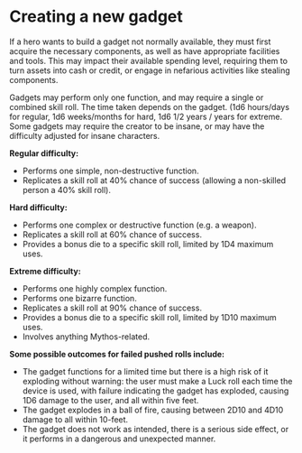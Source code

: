 <!-- TITLE: Weird Science -->
<!-- SUBTITLE: Add some steampunk -->

# Creating a new gadget
If a hero wants to build a gadget not normally available, they must first acquire the necessary components, as well as have appropriate facilities and tools. This may impact their available spending level, requiring them to turn assets into cash or credit, or engage in nefarious activities like stealing components.

Gadgets may perform only one function, and may require a single or combined skill roll. 
The time taken depends on the gadget. (1d6 hours/days for regular, 1d6 weeks/months for hard, 1d6 1/2 years / years for extreme.
Some gadgets may require the creator to be insane, or may have the difficulty adjusted for insane characters. 

**Regular difficulty:** 
* Performs one simple, non-destructive function.
* Replicates a skill roll at 40% chance of success (allowing a non-skilled person a 40% skill roll).

**Hard difficulty:**
* Performs one complex or destructive function (e.g. a weapon).
* Replicates a skill roll at 60% chance of success.
* Provides a bonus die to a specific skill roll, limited by 1D4 maximum uses.

**Extreme difficulty:**
* Performs one highly complex function.
* Performs one bizarre function.
* Replicates a skill roll at 90% chance of success.
* Provides a bonus die to a specific skill roll, limited by 1D10 maximum uses.
* Involves anything Mythos-related.

**Some possible outcomes for failed pushed rolls include:**
* The gadget functions for a limited time but there is a high risk of it exploding without warning: the user must make a Luck roll each time the device is used, with failure indicating the gadget has exploded, causing 1D6 damage to the user, and all within five feet.
* The gadget explodes in a ball of fire, causing between 2D10 and 4D10 damage to all within 10-feet.
* The gadget does not work as intended, there is a serious side effect, or it performs in a dangerous and unexpected manner.